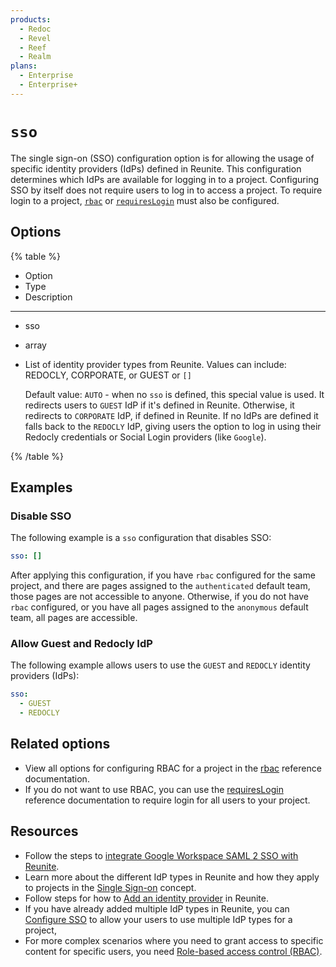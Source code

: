 ```yaml
---
products:
  - Redoc
  - Revel
  - Reef
  - Realm
plans:
  - Enterprise
  - Enterprise+
---
```

# `sso`

The single sign-on (SSO) configuration option is for allowing the usage of specific identity providers (IdPs) defined in Reunite.
This configuration determines which IdPs are available for logging in to a project.
Configuring SSO by itself does not require users to log in to access a project.
To require login to a project, [`rbac`](./rbac.md) or [`requiresLogin`](./requires-login.md) must also be configured.

## Options

{% table %}

- Option
- Type
- Description

---

- sso
- array
- List of identity provider types from Reunite.
  Values can include: REDOCLY, CORPORATE, or GUEST or `[]`

  Default value: `AUTO` - when no `sso` is defined, this special value is used.
  It redirects users to `GUEST` IdP if it's defined in Reunite.
  Otherwise, it redirects to `CORPORATE` IdP, if defined in Reunite.
  If no IdPs are defined it falls back to the `REDOCLY` IdP, giving users the option to log in using their Redocly credentials or Social Login providers (like `Google`).

{% /table %}

## Examples

### Disable SSO

The following example is a `sso` configuration that disables SSO:

```yaml {% title="redocly.yaml" %}
sso: []
```

After applying this configuration, if you have `rbac` configured for the same project, and there are pages assigned to the `authenticated` default team, those pages are not accessible to anyone.
Otherwise, if you do not have `rbac` configured, or you have all pages assigned to the `anonymous` default team, all pages are accessible.

### Allow Guest and Redocly IdP

The following example allows users to use the `GUEST` and `REDOCLY` identity providers (IdPs):

```yaml {% title="redocly.yaml" %}
sso:
  - GUEST
  - REDOCLY
```

## Related options

* View all options for configuring RBAC for a project in the [rbac](../config/rbac.md) reference documentation.
* If you do not want to use RBAC, you can use the [requiresLogin](./requires-login.md) reference documentation to require login for all users to your project.

## Resources

* Follow the steps to [integrate Google Workspace SAML 2 SSO with Reunite](../setup/how-to/configure-google-sso.md).
* Learn more about the different IdP types in Reunite and how they apply to projects in the [Single Sign-on](../setup/concepts/sso.md) concept.
* Follow steps for how to [Add an identity provider](../setup/how-to/add-idp.md) in Reunite.
* If you have already added multiple IdP types in Reunite, you can [Configure SSO](../setup/how-to/configure-sso.md) to allow your users to use multiple IdP types for a project,
* For more complex scenarios where you need to grant access to specific content for specific users, you need [Role-based access control (RBAC)](../setup/concepts/rbac.md).
